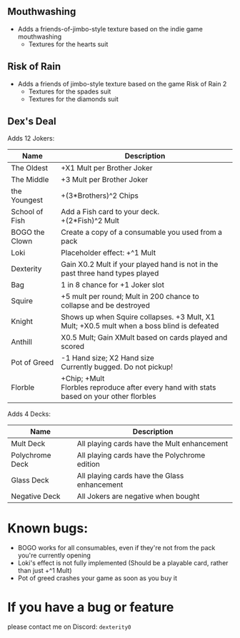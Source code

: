 ## Mouthwashing
- Adds a friends-of-jimbo-style texture based on the indie game mouthwashing
	- Textures for the hearts suit

## Risk of Rain
- Adds a friends of jimbo-style texture based on the game Risk of Rain 2
	- Textures for the spades suit
	- Textures for the diamonds suit

## Dex's Deal
Adds 12 Jokers:

| Name           | Description                                                                                 |
| -------------- | ------------------------------------------------------------------------------------------- |
| The Oldest     | +X1 Mult per Brother Joker                                                                  |
| The Middle     | +3 Mult per Brother Joker                                                                   |
| the Youngest   | +(3\*Brothers)^2 Chips                                                                      |
| School of Fish | Add a Fish card to your deck.<br>+(2\*Fish)^2 Mult                                          |
| BOGO the Clown | Create a copy of a consumable you used from a pack                                          |
| Loki           | Placeholder effect: +^1 Mult                                                                |
| Dexterity      | Gain X0.2 Mult if your played hand is not in the past three hand types played               |
| Bag            | 1 in 8 chance for +1 Joker slot                                                             |
| Squire         | +5 mult per round; Mult in 200 chance to collapse and be destroyed                          |
| Knight         | Shows up when Squire collapses. +3 Mult, X1 Mult; +X0.5 mult when a boss blind is defeated  |
| Anthill        | X0.5 Mult; Gain XMult based on cards played and scored                                      |
| Pot of Greed   | -1 Hand size; X2 Hand size<br>Currently bugged. Do not pickup!                              |
| Florble        | +Chip; +Mult<br>Florbles reproduce after every hand with stats based on your other florbles |



Adds 4 Decks:

| Name            | Description                                   |
| --------------- | --------------------------------------------- |
| Mult Deck       | All playing cards have the Mult enhancement   |
| Polychrome Deck | All playing cards have the Polychrome edition |
| Glass Deck      | All playing cards have the Glass enhancement  |
| Negative Deck   | All Jokers are negative when bought           |

# Known bugs:

- BOGO works for all consumables, even if they're not from the pack you're currently opening
- Loki's effect is not fully implemented (Should be a playable card, rather than just +^1 Mult)
- Pot of greed crashes your game as soon as you buy it

# If you have a bug or feature

please contact me on Discord: `dexterity0`